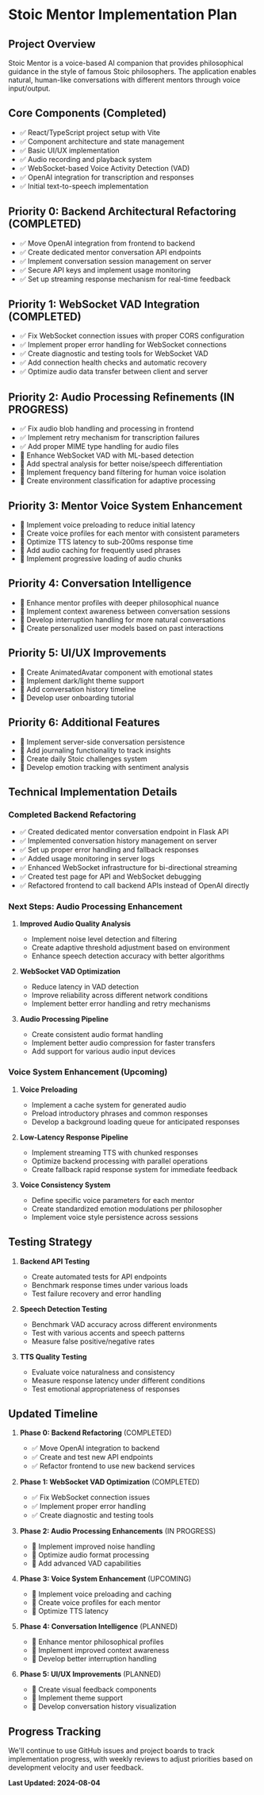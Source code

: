 # Stoic Mentor Implementation Plan

## Project Overview
Stoic Mentor is a voice-based AI companion that provides philosophical guidance in the style of famous Stoic philosophers. The application enables natural, human-like conversations with different mentors through voice input/output.

## Core Components (Completed)
- ✅ React/TypeScript project setup with Vite
- ✅ Component architecture and state management
- ✅ Basic UI/UX implementation
- ✅ Audio recording and playback system
- ✅ WebSocket-based Voice Activity Detection (VAD)
- ✅ OpenAI integration for transcription and responses
- ✅ Initial text-to-speech implementation

## Priority 0: Backend Architectural Refactoring (COMPLETED)
- ✅ Move OpenAI integration from frontend to backend
- ✅ Create dedicated mentor conversation API endpoints
- ✅ Implement conversation session management on server
- ✅ Secure API keys and implement usage monitoring
- ✅ Set up streaming response mechanism for real-time feedback

## Priority 1: WebSocket VAD Integration (COMPLETED)
- ✅ Fix WebSocket connection issues with proper CORS configuration
- ✅ Implement proper error handling for WebSocket connections
- ✅ Create diagnostic and testing tools for WebSocket VAD
- ✅ Add connection health checks and automatic recovery
- ✅ Optimize audio data transfer between client and server

## Priority 2: Audio Processing Refinements (IN PROGRESS)
- ✅ Fix audio blob handling and processing in frontend
- ✅ Implement retry mechanism for transcription failures
- ✅ Add proper MIME type handling for audio files
- 🔲 Enhance WebSocket VAD with ML-based detection
- 🔲 Add spectral analysis for better noise/speech differentiation
- 🔲 Implement frequency band filtering for human voice isolation
- 🔲 Create environment classification for adaptive processing

## Priority 3: Mentor Voice System Enhancement
- 🔲 Implement voice preloading to reduce initial latency
- 🔲 Create voice profiles for each mentor with consistent parameters
- 🔲 Optimize TTS latency to sub-200ms response time
- 🔲 Add audio caching for frequently used phrases
- 🔲 Implement progressive loading of audio chunks

## Priority 4: Conversation Intelligence
- 🔲 Enhance mentor profiles with deeper philosophical nuance
- 🔲 Implement context awareness between conversation sessions
- 🔲 Develop interruption handling for more natural conversations
- 🔲 Create personalized user models based on past interactions

## Priority 5: UI/UX Improvements
- 🔲 Create AnimatedAvatar component with emotional states
- 🔲 Implement dark/light theme support
- 🔲 Add conversation history timeline
- 🔲 Develop user onboarding tutorial

## Priority 6: Additional Features
- 🔲 Implement server-side conversation persistence
- 🔲 Add journaling functionality to track insights
- 🔲 Create daily Stoic challenges system
- 🔲 Develop emotion tracking with sentiment analysis

## Technical Implementation Details

### Completed Backend Refactoring
- ✅ Created dedicated mentor conversation endpoint in Flask API
- ✅ Implemented conversation history management on server
- ✅ Set up proper error handling and fallback responses
- ✅ Added usage monitoring in server logs
- ✅ Enhanced WebSocket infrastructure for bi-directional streaming
- ✅ Created test page for API and WebSocket debugging
- ✅ Refactored frontend to call backend APIs instead of OpenAI directly

### Next Steps: Audio Processing Enhancement
1. **Improved Audio Quality Analysis**
   - Implement noise level detection and filtering
   - Create adaptive threshold adjustment based on environment
   - Enhance speech detection accuracy with better algorithms

2. **WebSocket VAD Optimization**
   - Reduce latency in VAD detection
   - Improve reliability across different network conditions
   - Implement better error handling and retry mechanisms

3. **Audio Processing Pipeline**
   - Create consistent audio format handling
   - Implement better audio compression for faster transfers
   - Add support for various audio input devices

### Voice System Enhancement (Upcoming)
1. **Voice Preloading**
   - Implement a cache system for generated audio
   - Preload introductory phrases and common responses
   - Develop a background loading queue for anticipated responses

2. **Low-Latency Response Pipeline**
   - Implement streaming TTS with chunked responses
   - Optimize backend processing with parallel operations
   - Create fallback rapid response system for immediate feedback

3. **Voice Consistency System**
   - Define specific voice parameters for each mentor
   - Create standardized emotion modulations per philosopher
   - Implement voice style persistence across sessions

## Testing Strategy
1. **Backend API Testing**
   - Create automated tests for API endpoints
   - Benchmark response times under various loads
   - Test failure recovery and error handling

2. **Speech Detection Testing**
   - Benchmark VAD accuracy across different environments
   - Test with various accents and speech patterns
   - Measure false positive/negative rates

3. **TTS Quality Testing**
   - Evaluate voice naturalness and consistency
   - Measure response latency under different conditions
   - Test emotional appropriateness of responses

## Updated Timeline
1. **Phase 0: Backend Refactoring** (COMPLETED)
   - ✅ Move OpenAI integration to backend
   - ✅ Create and test new API endpoints
   - ✅ Refactor frontend to use new backend services

2. **Phase 1: WebSocket VAD Optimization** (COMPLETED)
   - ✅ Fix WebSocket connection issues
   - ✅ Implement proper error handling
   - ✅ Create diagnostic and testing tools

3. **Phase 2: Audio Processing Enhancements** (IN PROGRESS)
   - 🔲 Implement improved noise handling
   - 🔲 Optimize audio format processing
   - 🔲 Add advanced VAD capabilities

4. **Phase 3: Voice System Enhancement** (UPCOMING)
   - 🔲 Implement voice preloading and caching
   - 🔲 Create voice profiles for each mentor
   - 🔲 Optimize TTS latency

5. **Phase 4: Conversation Intelligence** (PLANNED)
   - 🔲 Enhance mentor philosophical profiles
   - 🔲 Implement improved context awareness
   - 🔲 Develop better interruption handling

6. **Phase 5: UI/UX Improvements** (PLANNED)
   - 🔲 Create visual feedback components
   - 🔲 Implement theme support
   - 🔲 Develop conversation history visualization

## Progress Tracking
We'll continue to use GitHub issues and project boards to track implementation progress, with weekly reviews to adjust priorities based on development velocity and user feedback.

**Last Updated: 2024-08-04**
